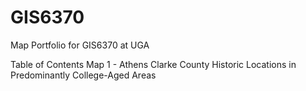 # GIS6370
Map Portfolio for GIS6370 at UGA

Table of Contents
Map 1 - Athens Clarke County Historic Locations in Predominantly College-Aged Areas
